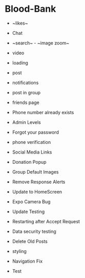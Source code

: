 # Blood-Bank
 - ~likes~
 - Chat
 - ~search~ - ~image zoom~
 - video
 - loading
 - post
 - notifications
 - post in group
 - friends page
 - Phone number already exists
 - Admin Levels
 - Forgot your password
 - phone verification
 - Social Media Links
 - Donation Popup
 - Group Default Images
 - Remove Response Alerts
 - Update to HomeScreen
 - Expo Camera Bug
 - Update Testing

 - Restarting after Accept Request

 - Data security testing
 - Delete Old Posts
 - styling
 - Navigation Fix


 - Test
